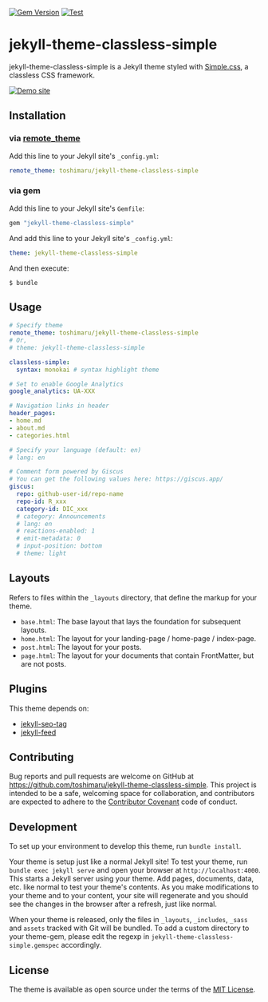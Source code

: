 [![Gem Version](https://badge.fury.io/rb/jekyll-theme-classless-simple.svg)](https://badge.fury.io/rb/jekyll-theme-classless-simple)
[![Test](https://github.com/toshimaru/jekyll-theme-classless-simple/actions/workflows/ci.yaml/badge.svg)](https://github.com/toshimaru/jekyll-theme-classless-simple/actions/workflows/ci.yaml)

# jekyll-theme-classless-simple

jekyll-theme-classless-simple is a Jekyll theme styled with [Simple.css](https://github.com/kevquirk/simple.css), a classless CSS framework.

[![Demo site](https://user-images.githubusercontent.com/803398/167260765-5098243b-8b0b-4d01-82c0-d0b5b070a95d.png)](https://jekyll-classless-simple.toshimaru.net/)

## Installation

### via [remote_theme](https://github.com/benbalter/jekyll-remote-theme)

Add this line to your Jekyll site's `_config.yml`:

```yml
remote_theme: toshimaru/jekyll-theme-classless-simple
```

### via gem

Add this line to your Jekyll site's `Gemfile`:

```ruby
gem "jekyll-theme-classless-simple"
```

And add this line to your Jekyll site's `_config.yml`:

```yaml
theme: jekyll-theme-classless-simple
```

And then execute:

```console
$ bundle
```

## Usage

```yml
# Specify theme
remote_theme: toshimaru/jekyll-theme-classless-simple
# Or,
# theme: jekyll-theme-classless-simple

classless-simple:
  syntax: monokai # syntax highlight theme

# Set to enable Google Analytics
google_analytics: UA-XXX 

# Navigation links in header
header_pages:
- home.md
- about.md
- categories.html

# Specify your language (default: en)
# lang: en

# Comment form powered by Giscus
# You can get the following values here: https://giscus.app/
giscus:
  repo: github-user-id/repo-name
  repo-id: R_xxx
  category-id: DIC_xxx
  # category: Announcements
  # lang: en
  # reactions-enabled: 1
  # emit-metadata: 0
  # input-position: bottom
  # theme: light
```

## Layouts

Refers to files within the `_layouts` directory, that define the markup for your theme.

- `base.html`: The base layout that lays the foundation for subsequent layouts.
- `home.html`: The layout for your landing-page / home-page / index-page.
- `post.html`: The layout for your posts.
- `page.html`: The layout for your documents that contain FrontMatter, but are not posts.

## Plugins

This theme depends on:

- [jekyll-seo-tag](https://github.com/jekyll/jekyll-seo-tag)
- [jekyll-feed](https://github.com/jekyll/jekyll-feed)

## Contributing

Bug reports and pull requests are welcome on GitHub at https://github.com/toshimaru/jekyll-theme-classless-simple. This project is intended to be a safe, welcoming space for collaboration, and contributors are expected to adhere to the [Contributor Covenant](https://www.contributor-covenant.org/) code of conduct.

## Development

To set up your environment to develop this theme, run `bundle install`.

Your theme is setup just like a normal Jekyll site! To test your theme, run `bundle exec jekyll serve` and open your browser at `http://localhost:4000`. This starts a Jekyll server using your theme. Add pages, documents, data, etc. like normal to test your theme's contents. As you make modifications to your theme and to your content, your site will regenerate and you should see the changes in the browser after a refresh, just like normal.

When your theme is released, only the files in `_layouts`, `_includes`, `_sass` and `assets` tracked with Git will be bundled.
To add a custom directory to your theme-gem, please edit the regexp in `jekyll-theme-classless-simple.gemspec` accordingly.

## License

The theme is available as open source under the terms of the [MIT License](https://opensource.org/licenses/MIT).

